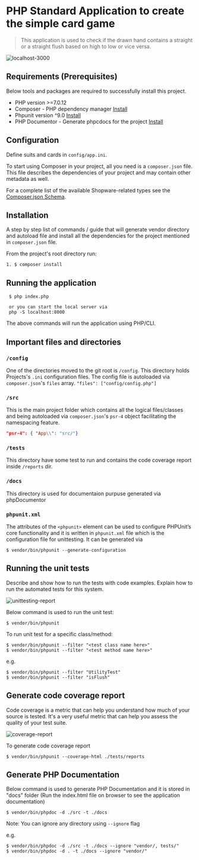 # PHP Standard Application to create the simple card game

> This application is used to check if the drawn hand contains a straight or a straight flush based on high to low or vice versa.

![localhost-3000](https://user-images.githubusercontent.com/18226897/219048519-02ebe68e-5cb8-413b-a1d0-aa365e3336ee.png)

## Requirements (Prerequisites)

Below tools and packages are required to successfully install this project.

- PHP version >=7.0.12
- Composer - PHP dependency manager [Install](https://getcomposer.org/doc/00-intro.md)
- Phpunit version ^9.0 [Install](https://phpunit.de/getting-started/phpunit-9.html)
- PHP Documentor - Generate phpcdocs for the project [Install](https://www.phpdoc.org/)

## Configuration

Define suits and cards in `config/app.ini`.

To start using Composer in your project, all you need is a `composer.json` file. This file describes the dependencies of your project and may contain other metadata as well.

For a complete list of the available Shopware-related types see the [Composer.json Schema](https://getcomposer.org/doc/04-schema.md).

## Installation

A step by step list of commands / guide that will generate vendor directory and autoload file and install all the dependencies for the project mentioned in `composer.json` file.

From the project's root directory run:

    1. $ composer install

## Running the application

     $ php index.php

     or you can start the local server via
     php -S localhost:8000

The above commands will run the application using PHP/CLI.

## Important files and directories

### `/config`

One of the directories moved to the git root is `/config`. This directory holds Projects's `.ini` configuration files. The config file is autoloaded via `composer.json`'s `files` array.
`"files": ["config/config.php"]`

### `/src`

This is the main project folder which contains all the logical files/classes and being autoloaded via `composer.json`'s `psr-4` object facilitating the namespacing feature.

```json
"psr-4": { "App\\": "src/"}
```

### `/tests`

This directory have some test to run and contains the code coverage report inside `/reports` dir.

### `/docs`

This directory is used for documentaion purpuse generated via phpDocumentor

### `phpunit.xml`

The attributes of the `<phpunit>` element can be used to configure PHPUnit’s core functionality and it is written
in `phpunit.xml` file which is the configuration file for unittesting. It can be generated via

    $ vendor/bin/phpunit --generate-configuration

## Running the unit tests

Describe and show how to run the tests with code examples. Explain how to run the automated tests for this system.

![unittesting-report](https://user-images.githubusercontent.com/18226897/219049436-3b168341-f327-4da4-93c0-eb9d9b423a77.png)

Below command is used to run the unit test:

    $ vendor/bin/phpunit

To run unit test for a specific class/method:

    $ vendor/bin/phpunit --filter "<test class name here>"
    $ vendor/bin/phpunit --filter "<test method name here>"

e.g.

    $ vendor/bin/phpunit --filter "UtilityTest"
    $ vendor/bin/phpunit --filter "isFlush"

## Generate code coverage report

Code coverage is a metric that can help you understand how much of your source is tested. It's a very useful metric that can help you assess the quality of your test suite.

![coverage-report](https://user-images.githubusercontent.com/18226897/219048681-b22ccc39-a643-4c2d-964b-5e417119c2db.png)

To generate code coverage report

    $ vendor/bin/phpunit --coverage-html ./tests/reports

## Generate PHP Documentation

Below command is used to generate PHP Documentation and it is stored in "docs" folder (Run the index.html file on browser to see the application documentation)

    $ vendor/bin/phpdoc -d ./src -t ./docs

Note: You can ignore any directory using `--ignore` flag

e.g.

    $ vendor/bin/phpdoc -d ./src -t ./docs --ignore "vendor/, tests/"
    $ vendor/bin/phpdoc -d . -t ./docs --ignore "vendor/"
